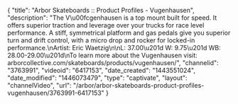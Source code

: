 {
    "title": "Arbor Skateboards :: Product Profiles - Vugenhausen",
    "description": "The V\u00fcgenhausen is a top mount built for speed. It offers superior traction and leverage over your trucks for race level performance. A stiff, symmetrical platform and gas pedals give you superior turn and drift control, with a micro drop and rocker for locked-in performance.\nArtist: Eric Waetzig\n\nL: 37.00\u201d W: 9.75\u201d WB: 28.00-29.00\u201d\nTo learn more about the Vugenhausen visit: arborcollective.com\/skateboards\/products\/vugenhausen\/",
    "channelid": "3763991",
    "videoid": "6417153",
    "date_created": "1443551024",
    "date_modified": "1446073479",
    "type": "captivate",
    "layout": "channelVideo",
    "url": "\/arbor\/arbor-skateboards-product-profiles-vugenhausen\/3763991-6417153"
}